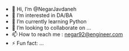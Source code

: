 - 👋 Hi, I’m @NegarJavdaneh
- 👀 I’m interested in DA/BA
- 🌱 I’m currently learning Python
- 💞️ I’m looking to collaborate on ...
- 📫 How to reach me : negar92@engineer.com
- ⚡ Fun fact: ...

<!---
NegarJavdaneh/NegarJavdaneh is a ✨ special ✨ repository because its `README.md` (this file) appears on your GitHub profile.
You can click the Preview link to take a look at your changes.
--->

